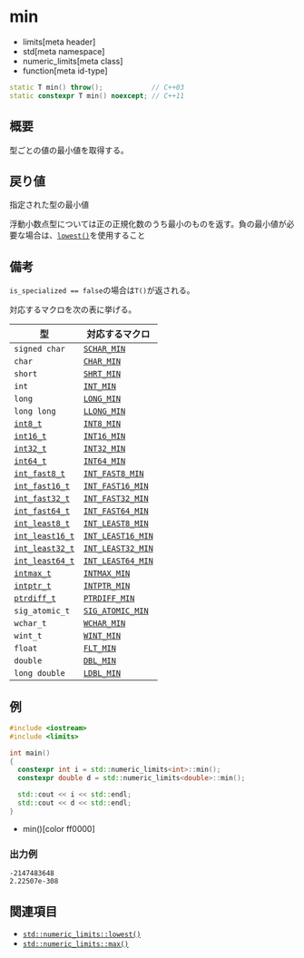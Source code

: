 # min
* limits[meta header]
* std[meta namespace]
* numeric_limits[meta class]
* function[meta id-type]

```cpp
static T min() throw();            // C++03
static constexpr T min() noexcept; // C++11
```

## 概要
型ごとの値の最小値を取得する。


## 戻り値
指定された型の最小値

浮動小数点型については正の正規化数のうち最小のものを返す。負の最小値が必要な場合は、[`lowest()`](lowest.md)を使用すること


## 備考
`is_specialized == false`の場合は`T()`が返される。

対応するマクロを次の表に挙げる。

| 型                                                     | 対応するマクロ |
|--------------------------------------------------------|------------------------------------------------|
| `signed char`                                          | [`SCHAR_MIN`](/reference/climits/schar_min.md) |
| `char`                                                 | [`CHAR_MIN`](/reference/climits/char_min.md) |
| `short`                                                | [`SHRT_MIN`](/reference/climits/shrt_min.md) |
| `int`                                                  | [`INT_MIN`](/reference/climits/int_min.md) |
| `long`                                                 | [`LONG_MIN`](/reference/climits/long_min.md) |
| `long long`                                            | [`LLONG_MIN`](/reference/climits/llong_min.md) |
| [`int8_t`](/reference/cstdint/int8_t.md)               | [`INT8_MIN`](/reference/cstdint/int8_min.md) |
| [`int16_t`](/reference/cstdint/int16_t.md)             | [`INT16_MIN`](/reference/cstdint/int16_min.md) |
| [`int32_t`](/reference/cstdint/int32_t.md)             | [`INT32_MIN`](/reference/cstdint/int32_min.md) |
| [`int64_t`](/reference/cstdint/int64_t.md)             | [`INT64_MIN`](/reference/cstdint/int64_min.md) |
| [`int_fast8_t`](/reference/cstdint/int_fast8_t.md)     | [`INT_FAST8_MIN`](/reference/cstdint/int_fast8_min.md) |
| [`int_fast16_t`](/reference/cstdint/int_fast16_t.md)   | [`INT_FAST16_MIN`](/reference/cstdint/int_fast16_min.md) |
| [`int_fast32_t`](/reference/cstdint/int_fast32_t.md)   | [`INT_FAST32_MIN`](/reference/cstdint/int_fast32_min.md) |
| [`int_fast64_t`](/reference/cstdint/int_fast64_t.md)   | [`INT_FAST64_MIN`](/reference/cstdint/int_fast64_min.md) |
| [`int_least8_t`](/reference/cstdint/int_least8_t.md)   | [`INT_LEAST8_MIN`](/reference/cstdint/int_least8_min.md) |
| [`int_least16_t`](/reference/cstdint/int_least16_t.md) | [`INT_LEAST16_MIN`](/reference/cstdint/int_least16_min.md) |
| [`int_least32_t`](/reference/cstdint/int_least32_t.md) | [`INT_LEAST32_MIN`](/reference/cstdint/int_least32_min.md) |
| [`int_least64_t`](/reference/cstdint/int_least64_t.md) | [`INT_LEAST64_MIN`](/reference/cstdint/int_least64_min.md) |
| [`intmax_t`](/reference/cstdint/intmax_t.md)           | [`INTMAX_MIN`](/reference/cstdint/intmax_min.md) |
| [`intptr_t`](/reference/cstdint/intptr_t.md)           | [`INTPTR_MIN`](/reference/cstdint/intptr_min.md) |
| [`ptrdiff_t`](/reference/cstddef/ptrdiff_t.md)         | [`PTRDIFF_MIN`](/reference/cstdint/ptrdiff_min.md) |
| `sig_atomic_t`                                         | [`SIG_ATOMIC_MIN`](/reference/cstdint/sig_atomic_min.md) |
| `wchar_t`                                              | [`WCHAR_MIN`](/reference/cstdint/wchar_min.md) |
| `wint_t`                                               | [`WINT_MIN`](/reference/cstdint/wint_min.md) |
| `float`                                                | [`FLT_MIN`](/reference/cfloat/flt_min.md) |
| `double`                                               | [`DBL_MIN`](/reference/cfloat/dbl_min.md) |
| `long double`                                          | [`LDBL_MIN`](/reference/cfloat/ldbl_min.md) |


## 例
```cpp example
#include <iostream>
#include <limits>

int main()
{
  constexpr int i = std::numeric_limits<int>::min();
  constexpr double d = std::numeric_limits<double>::min();

  std::cout << i << std::endl;
  std::cout << d << std::endl;
}
```
* min()[color ff0000]

### 出力例
```
-2147483648
2.22507e-308
```


## 関連項目
- [`std::numeric_limits::lowest()`](lowest.md)
- [`std::numeric_limits::max()`](max.md)
